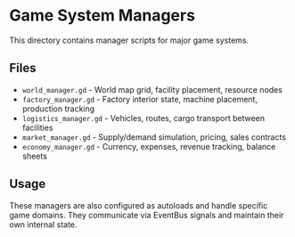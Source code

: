 # Game System Managers

This directory contains manager scripts for major game systems.

## Files

- `world_manager.gd` - World map grid, facility placement, resource nodes
- `factory_manager.gd` - Factory interior state, machine placement, production tracking
- `logistics_manager.gd` - Vehicles, routes, cargo transport between facilities
- `market_manager.gd` - Supply/demand simulation, pricing, sales contracts
- `economy_manager.gd` - Currency, expenses, revenue tracking, balance sheets

## Usage

These managers are also configured as autoloads and handle specific game domains.
They communicate via EventBus signals and maintain their own internal state.
